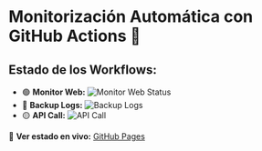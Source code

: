 # Monitorización Automática con GitHub Actions 🚀

## Estado de los Workflows:
- 🟢 **Monitor Web:** ![Monitor Web Status](https://github.com/TU_USUARIO/examendiegoPSP./actions/workflows/monitor_web.yml/badge.svg)
- 🔵 **Backup Logs:** ![Backup Logs](https://github.com/TU_USUARIO/examendiegoPSP./actions/workflows/backup_logs.yml/badge.svg)
- 🟡 **API Call:** ![API Call](https://github.com/TU_USUARIO/examendiegoPSP./actions/workflows/api_call.yml/badge.svg)

📡 **Ver estado en vivo:** [GitHub Pages](https://TU_USUARIO.github.io/examendiegoPSP./)
